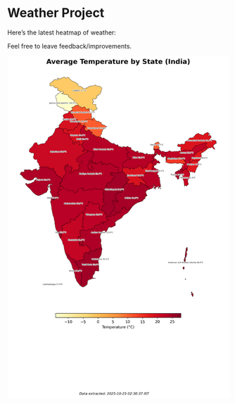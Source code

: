 # Weather Project

Here’s the latest heatmap of weather:

Feel free to leave feedback/improvements.

![India Heatmap](docs/assets/india_heatmap.png?v=FBE8F7)
